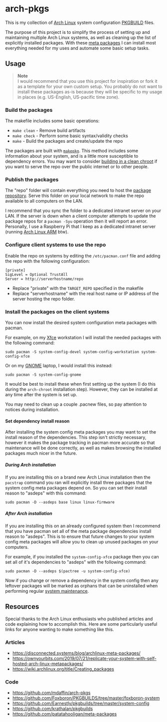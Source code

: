 # arch-pkgs

This is my collection of [Arch Linux][archlinux] system configuration [PKGBUILD][pkgbuild] files.

The purpose of this project is to simplify the process of setting up and maintaining multiple Arch Linux systems, as well as cleaning up the list of explicitly installed packages. With these [meta packages][metapackages] I can install most everything needed for my uses and automate some basic setup tasks.

[archlinux]: https://archlinux.org/
[pkgbuild]: https://wiki.archlinux.org/title/PKGBUILD
[metapackages]: https://wiki.archlinux.org/title/Meta_package_and_package_group

## Usage

> **Note**\
> I would recommend that you use this project for inspiration or fork it as a template for your own custom setup. You probably do not want to install these packages as-is because they will be specific to my usage in places (e.g. US-English, US-pacific time zone).

### Build the packages

The makefile includes some basic operations:

* `make clean` - Remove build artifacts
* `make check` - Perform some basic syntax/validity checks
* `make` - Build the packages and create/update the repo

The packages are built with [`makepkg`][makepkg]. This method includes some information about your system, and is a little more susceptible to dependency errors. You may want to consider [building in a clean chroot][cleanchroot] if you want to serve the repo over the public internet or to other people.

[makepkg]: https://wiki.archlinux.org/title/makepkg
[cleanchroot]: https://wiki.archlinux.org/title/DeveloperWiki:Building_in_a_clean_chroot

### Publish the packages

The "repo" folder will contain everything you need to host the [package repository][customrepo]. Serve this folder on your local network to make the repo available to all computers on the LAN.

I recommend that you sync the folder to a dedicated intranet server on your LAN. If the server is down when a client computer attempts to update the package repos for a `pacman -Syu` operation then it will report an error. Personally, I use a Raspberry Pi that I keep as a dedicated intranet server (running [Arch Linux ARM][archarm] btw).

[customrepo]: https://wiki.archlinux.org/title/Pacman/Tips_and_tricks#Custom_local_repository
[archarm]: https://archlinuxarm.org/

### Configure client systems to use the repo

Enable the repo on systems by editing the `/etc/pacman.conf` file and adding the repo with the following configuration:

```
[private]
SigLevel = Optional TrustAll
Server = http://serverhostname/repo
```

* Replace "private" with the `TARGET_REPO` specified in the makefile
* Replace "serverhostname" with the real host name or IP address of the server hosting the repo folder.

### Install the packages on the client systems

You can now install the desired system configuration meta packages with pacman.

For example, on my [Xfce][xfce] workstation I will install the needed packages with the following command:

```
sudo pacman -S system-config-devel system-config-workstation system-config-xfce
```

Or on my [GNOME][gnome] laptop, I would install this instead:

```
sudo pacman -S system-config-gnome
```

It would be best to install these when first setting up the system (I do this during the `arch-chroot` installation step). However, they can be installed at any time after the system is set up.

You may need to clean up a couple .pacnew files, so pay attention to notices during installation.

#### Set dependency install reason

After installing the system config meta packages you may want to set the install reason of the dependencies. This step isn't strictly necessary, however it makes the package tracking in pacman more accurate so that maintenance will be done correctly, as well as makes browsing the installed packages much nicer in the future.

##### During Arch installation

If you are installing this on a brand new Arch Linux installation then the `pacstrap` command you ran will explicitly install three packages that the system config meta packages depend on. So you can set their install reason to "asdeps" with this command:

```
sudo pacman -D --asdeps base linux linux-firmware
```

##### After Arch installation

If you are installing this on an already configured system then I recommend that you have pacman set all of the meta package dependencies install reason to "asdeps". This is to ensure that future changes to your system config meta packages will allow you to clean up unused packages on your computers.

For example, if you installed the `system-config-xfce` package then you can set all of it's dependencies to "asdeps" with the following command:

```
sudo pacman -D --asdeps $(pactree -u system-config-xfce)
```

Now if you change or remove a dependency in the system config then any leftover packages will be marked as orphans that can be uninstalled when performing regular [system maintenance][sysmaint].

[xfce]: https://www.xfce.org/
[gnome]: http://www.gnome.org/
[sysmaint]: https://wiki.archlinux.org/title/System_maintenance

## Resources

Special thanks to the Arch Linux enthusiasts who published articles and code explaining how to accomplish this. Here are some particularly useful links for anyone wanting to make something like this.

### Articles

* https://disconnected.systems/blog/archlinux-meta-packages/
* https://ownyourbits.com/2019/07/21/replicate-your-system-with-self-hosted-arch-linux-metapackages/
* https://wiki.archlinux.org/title/Creating_packages

### Code

* https://github.com/mdaffin/arch-pkgs
* https://github.com/Foxboron/PKGBUILDS/tree/master/foxboron-system
* https://github.com/Earnestly/pkgbuilds/tree/master/system-config
* https://github.com/krathalan/pkgbuilds
* https://github.com/patatahooligan/meta-packages
